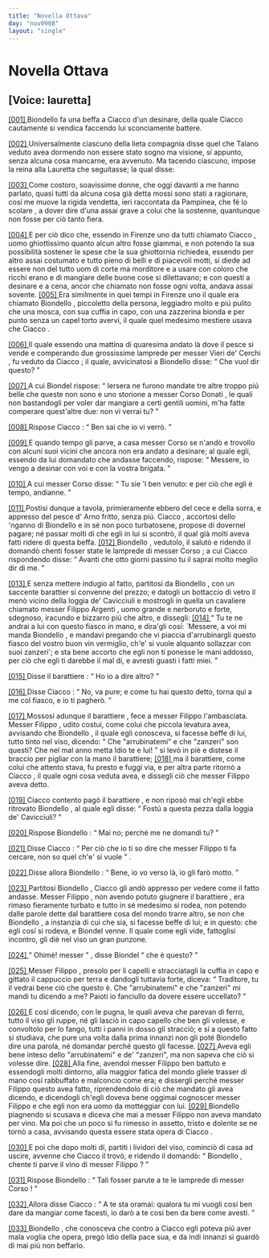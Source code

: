 ```yaml
---
title: "Novella Ottava"
day: "nov0908"
layout: "single"
---
```

<div id="nov0908" type="novella" who="lauretta">
 <h1>
  Novella Ottava
 </h1>
 <p>
  <h2>
   [Voice: lauretta]
  </h2>
 </p>
 <argument>
  <p>
   <a href="{{ site.baseurl }}enDecameron/nov0908#p09080001">
    [001]
   </a>
   <name persref="biondello" type="person">
    Biondello
   </name>
   fa una beffa a
   <name persref="ciacco" type="person">
    Ciacco
   </name>
   d'un desinare, della quale
   <name persref="ciacco" type="person">
    Ciacco
   </name>
   cautamente si vendica faccendo lui sconciamente battere.
  </p>
 </argument>
 <div3 type="commentary" who="author">
  <p>
   <a href="{{ site.baseurl }}enDecameron/nov0908#p09080002">
    [002]
   </a>
   Universalmente ciascuno della lieta compagnia disse quel che
   <name persref="talano" type="person">
    Talano
   </name>
   veduto avea dormendo non essere stato sogno ma visione, s&iacute; appunto, senza alcuna cosa mancarne, era avvenuto. Ma tacendo ciascuno, impose
   <name persref="emilia" type="person">
    la reina
   </name>
   alla
   <name persref="lauretta" type="person">
    Lauretta
   </name>
   che seguitasse; la qual disse:
  </p>
 </div3>
 <div3 type="commentary" who="lauretta">
  <p>
   <a href="{{ site.baseurl }}enDecameron/nov0908#p09080003">
    [003]
   </a>
   Come costoro, soavissime donne, che oggi davanti a me hanno parlato, quasi tutti da alcuna cosa gi&agrave; detta mossi sono stati a ragionare, cos&iacute; me muove la rigida vendetta, ieri raccontata da Pampinea, che f&eacute; lo
   <name persref="rinieri" type="person">
    scolare
   </name>
   , a dover dire d'una assai grave a colui che la sostenne, quantunque non fosse per ci&ograve; tanto fiera.
  </p>
 </div3>
 <p>
  <a href="{{ site.baseurl }}enDecameron/nov0908#p09080004">
   [004]
  </a>
  E per ci&ograve; dico che, essendo in
  <name placeref="firenze" type="place">
   Firenze
  </name>
  uno da tutti chiamato
  <name persref="ciacco" type="person">
   Ciacco
  </name>
  , uomo ghiottissimo quanto alcun altro fosse giammai, e non potendo la sua possibilit&agrave; sostener le spese che la sua ghiottornia richiedea, essendo per altro assai costumato e tutto pieno di belli e di piacevoli motti, si diede ad essere non del tutto uom di corte ma morditore e a usare con coloro che ricchi erano e di mangiare delle buone cose si dilettavano; e con questi a desinare e a cena, ancor che chiamato non fosse ogni volta, andava assai sovente.
  <a href="{{ site.baseurl }}enDecameron/nov0908#p09080005">
   [005]
  </a>
  Era similmente in quei tempi in
  <name placeref="firenze" type="place">
   Firenze
  </name>
  uno il quale era chiamato
  <name persref="biondello" type="person">
   Biondello
  </name>
  , piccoletto della persona, leggiadro molto e pi&uacute; pulito che una mosca, con sua cuffia in capo, con una zazzerina bionda e per punto senza un capel torto avervi, il quale quel medesimo mestiere usava che
  <name persref="ciacco" type="person">
   Ciacco
  </name>
  .
 </p>
 <p>
  <a href="{{ site.baseurl }}enDecameron/nov0908#p09080006">
   [006]
  </a>
  Il quale essendo una mattina di quaresima andato l&agrave; dove il pesce si vende e comperando due grossissime lamprede per
  <name persref="vieridecerchi" type="person">
   messer Vieri de' Cerchi
  </name>
  , fu veduto da
  <name persref="ciacco" type="person">
   Ciacco
  </name>
  ; il quale, avvicinatosi a
  <name persref="biondello" type="person">
   Biondello
  </name>
  disse:
  <q direct="unspecified" who="ciacco">
   Che vuol dir questo?
  </q>
 </p>
 <p>
  <a href="{{ site.baseurl }}enDecameron/nov0908#p09080007">
   [007]
  </a>
  A cui
  <name persref="biondello" type="person">
   Biondel
  </name>
  rispose:
  <q direct="unspecified" who="biondello">
   Iersera ne furono mandate tre altre troppo pi&uacute; belle che queste non sono e uno storione a
   <name persref="corsodonati" type="person">
    messer Corso Donati
   </name>
   , le quali non bastandogli per voler dar mangiare a certi gentili uomini, m'ha fatte comperare quest'altre due: non vi verrai tu?
  </q>
 </p>
 <p>
  <a href="{{ site.baseurl }}enDecameron/nov0908#p09080008">
   [008]
  </a>
  Rispose
  <name persref="ciacco" type="person">
   Ciacco
  </name>
  :
  <q direct="unspecified" who="ciacco">
   Ben sai che io vi verr&ograve;.
  </q>
 </p>
 <p>
  <a href="{{ site.baseurl }}enDecameron/nov0908#p09080009">
   [009]
  </a>
  E quando tempo gli parve, a casa
  <name persref="corsodonati" type="person">
   messer Corso
  </name>
  se n'and&ograve; e trovollo con alcuni suoi vicini che ancora non era andato a desinare; al quale egli, essendo da lui domandato che andasse faccendo, rispose:
  <q direct="unspecified" who="ciacco">
   Messere, io vengo a desinar con voi e con la vostra brigata.
  </q>
 </p>
 <p>
  <a href="{{ site.baseurl }}enDecameron/nov0908#p09080010">
   [010]
  </a>
  A cui
  <name persref="corsodonati" type="person">
   messer Corso
  </name>
  disse:
  <q direct="unspecified" who="corsodonati">
   Tu sie 'l ben venuto: e per ci&ograve; che egli &egrave; tempo, andianne.
  </q>
 </p>
 <p>
  <a href="{{ site.baseurl }}enDecameron/nov0908#p09080011">
   [011]
  </a>
  Postisi dunque a tavola, primieramente ebbero del cece e della sorra, e appresso del pesce d'
  <name placeref="arno" type="place">
   Arno
  </name>
  fritto, senza pi&uacute;.
  <name persref="ciacco" type="person">
   Ciacco
  </name>
  , accortosi dello 'nganno di
  <name persref="biondello" type="person">
   Biondello
  </name>
  e in s&eacute; non poco turbatosene, propose di dovernel pagare; n&eacute; passar molti d&iacute; che egli in lui si scontr&ograve;, il qual gi&agrave; molti aveva fatti ridere di questa beffa.
  <a href="{{ site.baseurl }}enDecameron/nov0908#p09080012">
   [012]
  </a>
  <name persref="biondello" type="person">
   Biondello
  </name>
  , vedutolo, il salut&ograve; e ridendo il domand&ograve; chenti fosser state le lamprede di
  <name persref="corsodonati" type="person">
   messer Corso
  </name>
  ; a cui
  <name persref="ciacco" type="person">
   Ciacco
  </name>
  rispondendo disse:
  <q direct="unspecified" who="ciacco">
   Avanti che otto giorni passino tu il saprai molto meglio dir di me.
  </q>
 </p>
 <p>
  <a href="{{ site.baseurl }}enDecameron/nov0908#p09080013">
   [013]
  </a>
  E senza mettere indugio al fatto, partitosi da
  <name persref="biondello" type="person">
   Biondello
  </name>
  , con un saccente
  <name persref="barattiere-0908" type="person">
   barattier
  </name>
  si convenne del prezzo; e datogli un bottaccio di vetro il men&ograve; vicino della
  <name placeref="loggiacavicciuli" type="place">
   loggia de' Cavicciuli
  </name>
  e mostrogli in quella un cavaliere chiamato
  <name persref="filippoargenti" type="person">
   messer Filippo Argenti
  </name>
  , uomo grande e nerboruto e forte, sdegnoso, iracundo e bizzarro pi&uacute; che altro, e dissegli:
  <a href="{{ site.baseurl }}enDecameron/nov0908#p09080014">
   [014]
  </a>
  <q direct="unspecified" who="ciacco">
   Tu te ne andrai a lui con questo fiasco in mano, e dira'gli cos&iacute;: `Messere, a voi mi manda
   <name persref="biondello" type="person">
    Biondello
   </name>
   , e mandavi pregando che vi piaccia d'arrubinargli questo fiasco del vostro buon vin vermiglio, ch'e' si vuole alquanto sollazzar con suoi zanzeri'; e sta bene accorto che egli non ti ponesse le mani addosso, per ci&ograve; che egli ti darebbe il mal d&iacute;, e avresti guasti i fatti miei.
  </q>
 </p>
 <p>
  <a href="{{ site.baseurl }}enDecameron/nov0908#p09080015">
   [015]
  </a>
  Disse il
  <name persref="barattiere-0908" type="person">
   barattiere
  </name>
  :
  <q direct="unspecified" who="barattiere-0908">
   Ho io a dire altro?
  </q>
 </p>
 <p>
  <a href="{{ site.baseurl }}enDecameron/nov0908#p09080016">
   [016]
  </a>
  Disse
  <name persref="ciacco" type="person">
   Ciacco
  </name>
  :
  <q direct="unspecified" who="ciacco">
   No, va pure; e come tu hai questo detto, torna qui a me col fiasco, e io ti pagher&ograve;.
  </q>
 </p>
 <p>
  <a href="{{ site.baseurl }}enDecameron/nov0908#p09080017">
   [017]
  </a>
  Mossosi adunque il
  <name persref="barattiere-0908" type="person">
   barattiere
  </name>
  , fece a
  <name persref="filippoargenti" type="person">
   messer Filippo
  </name>
  l'ambasciata.
  <name persref="filippoargenti" type="person">
   Messer Filippo
  </name>
  , udito costui, come colui che piccola levatura avea, avvisando che
  <name persref="biondello" type="person">
   Biondello
  </name>
  , il quale egli conosceva, si facesse beffe di lui, tutto tinto nel viso, dicendo:
  <q direct="unspecified" who="filippoargenti">
   Che "arrubinatemi" e che "zanzeri" son questi? Che nel mal anno metta Idio te e lui!
  </q>
  si lev&ograve; in pi&egrave; e distese il braccio per pigliar con la mano il barattiere;
  <a href="{{ site.baseurl }}enDecameron/nov0908#p09080018">
   [018]
  </a>
  ma il barattiere, come colui che attento stava, fu presto e fugg&iacute; via, e per altra parte ritorn&ograve; a
  <name persref="ciacco" type="person">
   Ciacco
  </name>
  , il quale ogni cosa veduta avea, e dissegli ci&ograve; che
  <name persref="filippoargenti" type="person">
   messer Filippo
  </name>
  aveva detto.
 </p>
 <p>
  <a href="{{ site.baseurl }}enDecameron/nov0908#p09080019">
   [019]
  </a>
  <name persref="ciacco" type="person">
   Ciacco
  </name>
  contento pag&ograve; il
  <name persref="barattiere-0908" type="person">
   barattiere
  </name>
  , e non ripos&ograve; mai ch'egli ebbe ritrovato
  <name persref="biondello" type="person">
   Biondello
  </name>
  , al quale egli disse:
  <q direct="unspecified" who="ciacco">
   Fost&uacute; a questa pezza dalla
   <name placeref="loggiacavicciuli" type="place">
    loggia de' Cavicciuli?
   </name>
  </q>
 </p>
 <p>
  <a href="{{ site.baseurl }}enDecameron/nov0908#p09080020">
   [020]
  </a>
  Rispose
  <name persref="biondello" type="person">
   Biondello
  </name>
  :
  <q direct="unspecified" who="biondello">
   Mai no; perch&eacute; me ne domandi tu?
  </q>
 </p>
 <p>
  <a href="{{ site.baseurl }}enDecameron/nov0908#p09080021">
   [021]
  </a>
  Disse
  <name persref="ciacco" type="person">
   Ciacco
  </name>
  :
  <q direct="unspecified" who="ciacco">
   Per ci&ograve; che io ti so dire che
   <name persref="filippoargenti" type="person">
    messer Filippo
   </name>
   ti fa cercare, non so quel ch'e' si vuole
  </q>
  .
 </p>
 <p>
  <a href="{{ site.baseurl }}enDecameron/nov0908#p09080022">
   [022]
  </a>
  Disse allora
  <name persref="biondello" type="person">
   Biondello
  </name>
  :
  <q direct="unspecified" who="biondello">
   Bene, io vo verso l&agrave;, io gli far&ograve; motto.
  </q>
 </p>
 <p>
  <a href="{{ site.baseurl }}enDecameron/nov0908#p09080023">
   [023]
  </a>
  Partitosi
  <name persref="biondello" type="person">
   Biondello
  </name>
  ,
  <name persref="ciacco" type="person">
   Ciacco
  </name>
  gli and&ograve; appresso per vedere come il fatto andasse.
  <name persref="filippoargenti" type="person">
   Messer Filippo
  </name>
  , non avendo potuto giugnere il
  <name persref="barattiere-0908" type="person">
   barattiere
  </name>
  , era rimaso fieramente turbato e tutto in s&eacute; medesimo si rodea, non potendo dalle parole dette dal barattiere cosa del mondo trarre altro, se non che
  <name persref="biondello" type="person">
   Biondello
  </name>
  , a instanzia di cui che sia, si facesse beffe di lui; e in questo: che egli cos&iacute; si rodeva, e
  <name persref="biondello" type="person">
   Biondel
  </name>
  venne. Il quale come egli vide, fattoglisi incontro, gli di&egrave; nel viso un gran punzone.
 </p>
 <p>
  <a href="{{ site.baseurl }}enDecameron/nov0908#p09080024">
   [024]
  </a>
  <q direct="unspecified" who="biondello">
   Ohim&egrave;! messer
  </q>
  , disse
  <name persref="biondello" type="person">
   Biondel
  </name>
  <q direct="unspecified">
   che &egrave; questo?
  </q>
 </p>
 <p>
  <a href="{{ site.baseurl }}enDecameron/nov0908#p09080025">
   [025]
  </a>
  <name persref="filippoargenti" type="person">
   Messer Filippo
  </name>
  , presolo per li capelli e stracciatagli la cuffia in capo e gittato il cappuccio per terra e dandogli tuttavia forte, diceva:
  <q direct="unspecified" who="filippoargenti">
   Traditore, tu il vedrai bene ci&ograve; che questo &egrave;. Che "arrubinatemi" e che "zanzeri" mi mandi tu dicendo a me? Paioti io fanciullo da dovere essere uccellato?
  </q>
 </p>
 <p>
  <a href="{{ site.baseurl }}enDecameron/nov0908#p09080026">
   [026]
  </a>
  E cos&iacute; dicendo, con le pugna, le quali aveva che parevan di ferro, tutto il viso gli ruppe, n&eacute; gli lasci&ograve; in capo capello che ben gli volesse, e convoltolo per lo fango, tutti i panni in dosso gli stracci&ograve;; e s&iacute; a questo fatto si studiava, che pure una volta dalla prima innanzi non gli pot&eacute;
  <name persref="biondello" type="person">
   Biondello
  </name>
  dire una parola, n&eacute; domandar perch&eacute; questo gli facesse.
  <a href="{{ site.baseurl }}enDecameron/nov0908#p09080027">
   [027]
  </a>
  Aveva egli bene inteso dello "arrubinatemi" e de' "zanzeri", ma non sapeva che ci&ograve; si volesse dire.
  <a href="{{ site.baseurl }}enDecameron/nov0908#p09080028">
   [028]
  </a>
  Alla fine, avendol
  <name persref="filippoargenti" type="person">
   messer Filippo
  </name>
  ben battuto e essendogli molti dintorno, alla maggior fatica del mondo gliele trasser di mano cos&iacute; rabbuffato e malconcio come era; e dissergli perch&eacute;
  <name persref="filippoargenti" type="person">
   messer Filippo
  </name>
  questo avea fatto, riprendendolo di ci&ograve; che mandato gli avea dicendo, e dicendogli ch'egli doveva bene oggimai cognoscer
  <name persref="filippoargenti" type="person">
   messer Filippo
  </name>
  e che egli non era uomo da motteggiar con lui.
  <a href="{{ site.baseurl }}enDecameron/nov0908#p09080029">
   [029]
  </a>
  <name persref="biondello" type="person">
   Biondello
  </name>
  piagnendo si scusava e diceva che mai a
  <name persref="filippoargenti" type="person">
   messer Filippo
  </name>
  non aveva mandato per vino. Ma poi che un poco si fu rimesso in assetto, tristo e dolente se ne torn&ograve; a casa, avvisando questa essere stata opera di
  <name persref="ciacco" type="person">
   Ciacco
  </name>
  .
 </p>
 <p>
  <a href="{{ site.baseurl }}enDecameron/nov0908#p09080030">
   [030]
  </a>
  E poi che dopo molti d&iacute;, partiti i lividori del viso, cominci&ograve; di casa ad uscire, avvenne che
  <name persref="ciacco" type="person">
   Ciacco
  </name>
  il trov&ograve;, e ridendo il domand&ograve;:
  <q direct="unspecified" who="ciacco">
   <name persref="biondello" type="person">
    Biondello
   </name>
   , chente ti parve il vino di
   <name persref="filippoargenti" type="person">
    messer Filippo
   </name>
   ?
  </q>
 </p>
 <p>
  <a href="{{ site.baseurl }}enDecameron/nov0908#p09080031">
   [031]
  </a>
  Rispose
  <name persref="biondello" type="person">
   Biondello
  </name>
  :
  <q direct="unspecified" who="biondello">
   Tali fosser parute a te le lamprede di
   <name persref="corsodonati" type="person">
    messer Corso
   </name>
   !
  </q>
 </p>
 <p>
  <a href="{{ site.baseurl }}enDecameron/nov0908#p09080032">
   [032]
  </a>
  Allora disse
  <name persref="ciacco" type="person">
   Ciacco
  </name>
  :
  <q direct="unspecified" who="ciacco">
   A te sta oramai: qualora tu mi vuogli cos&iacute; ben dare da mangiar come facesti, io dar&ograve; a te cos&iacute; ben da bere come avesti.
  </q>
 </p>
 <p>
  <a href="{{ site.baseurl }}enDecameron/nov0908#p09080033">
   [033]
  </a>
  <name persref="biondello" type="person">
   Biondello
  </name>
  , che conosceva che contro a
  <name persref="ciacco" type="person">
   Ciacco
  </name>
  egli poteva pi&uacute; aver mala voglia che opera, preg&ograve; Idio della pace sua, e da indi innanzi si guard&ograve; di mai pi&uacute; non beffarlo.
 </p>
</div>